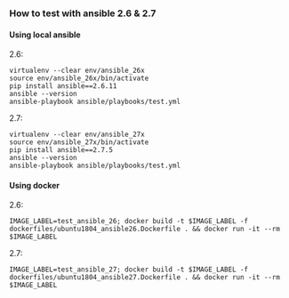 ### How to test with ansible 2.6 & 2.7

#### Using local ansible

2.6:
```
virtualenv --clear env/ansible_26x
source env/ansible_26x/bin/activate
pip install ansible==2.6.11
ansible --version
ansible-playbook ansible/playbooks/test.yml
```

2.7:
```
virtualenv --clear env/ansible_27x
source env/ansible_27x/bin/activate
pip install ansible==2.7.5
ansible --version
ansible-playbook ansible/playbooks/test.yml
```

#### Using docker

2.6:
```
IMAGE_LABEL=test_ansible_26; docker build -t $IMAGE_LABEL -f dockerfiles/ubuntu1804_ansible26.Dockerfile . && docker run -it --rm $IMAGE_LABEL
```

2.7:
```
IMAGE_LABEL=test_ansible_27; docker build -t $IMAGE_LABEL -f dockerfiles/ubuntu1804_ansible27.Dockerfile . && docker run -it --rm $IMAGE_LABEL
```
